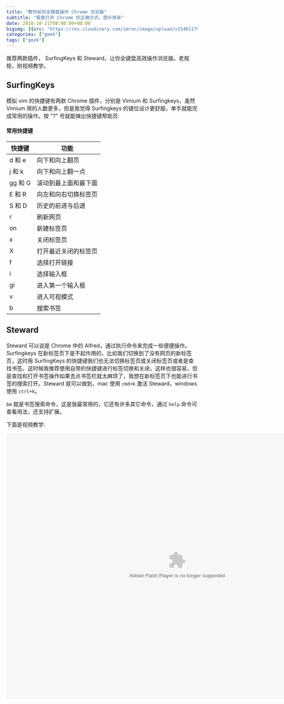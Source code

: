 ```yaml
---
title: "教你如何全键盘操作 Chrome 浏览器"
subtitle: "极客打开 Chrome 的正确方式，提升效率"
date: 2018-10-21T08:00:00+08:00
bigimg: [{src: "https://res.cloudinary.com/imroc/image/upload/v1540117965/blog/banner/chrome-banner.jpg", desc: "Chrome"}]
categories: ["geek"]
tags: ["geek"]
---
```


推荐两款插件， SurfingKeys 和 Steward，让你全键盘高效操作浏览器。老规矩，附视频教学。
## SurfingKeys
模拟 vim 的快捷键有两款 Chrome 插件，分别是 Vimium 和 Surfingkeys，虽然 Vimium 用的人数更多，但是我觉得 Surfingkeys 的键位设计更舒服，单手就能完成常用的操作。按 "?" 号就能弹出快捷键帮助页:

#### 常用快捷键
| 快捷键  |         功能         |
| ------- | -------------------- |
| d 和 e  | 向下和向上翻页       |
| j 和 k  | 向下和向上翻一点     |
| gg 和 G | 滚动到最上面和最下面 |
| E 和 R  | 向左和向右切换标签页 |
| S 和 D  | 历史的前进与后退     |
| r       | 刷新网页             |
| on      | 新建标签页           |
| x       | 关闭标签页           |
| X       | 打开最近关闭的标签页 |
| f       | 选择打开链接         |
| i       | 选择输入框           |
| gi      | 进入第一个输入框      |
| v       | 进入可视模式         |
| b       | 搜索书签             |

## Steward
Steward 可以说是 Chrome 中的 Alfred，通过执行命令来完成一些便捷操作。 Surfingkeys 在新标签页下是不起作用的，比如我们切换到了没有网页的新标签页，这时用 SurfingKeys 的快捷键我们也无法切换标签页或关闭标签页或者是查找书签。这时候我推荐使用自带的快捷键进行标签切换和关闭，这样也很容易，但是查找和打开书签操作如果去点书签栏就太麻烦了，我想在新标签页下也能进行书签的搜索打开。Steward 就可以做到，mac 使用 `cmd+k` 激活 Steward，windows 使用 `ctrl+k`。

`bm` 就是书签搜索命令，这是我最常用的，它还有许多其它命令，通过 `help` 命令可查看用法，还支持扩展。

下面是视频教学:

<embed src="https://imgcache.qq.com/tencentvideo_v1/playerv3/TPout.swf?max_age=86400&v=20161117&vid=c0758uyk8n6&auto=0" allowFullScreen="true" quality="high" width="900" height="700" align="middle" allowScriptAccess="always" type="application/x-shockwave-flash"></embed>